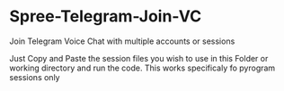 # Spree-Telegram-Join-VC
Join Telegram Voice Chat with multiple accounts or sessions

Just Copy and Paste the session files you wish to use in this Folder or working directory and run the code. This works specificaly fo pyrogram sessions only
